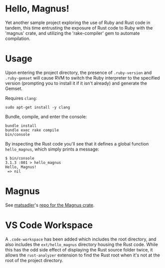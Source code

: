 # Hello, Magnus!

Yet another sample project exploring the use of Ruby and Rust code in tandem, this time entrusting the exposure of Rust code to Ruby with the 'magnus' crate, and utilizing the 'rake-compiler' gem to automate compilation.

# Usage

Upon entering the project directory, the presence of `.ruby-version` and `.ruby-gemset` will cause RVM to switch the Ruby interpreter to the specified version (prompting you to install it if it isn't already) and generate the Gemset.

Requires `clang`:

```
sudo apt-get install -y clang
```

Bundle, compile, and enter the console:

```
bundle install
bundle exec rake compile
bin/console
```

By inspecting the Rust code you'll see that it defines a global function `hello_magnus`, which simply prints a message:

```
$ bin/console
3.1.3 :001 > hello_magnus
Hello, Magnus!
 => nil
```

# Magnus

See [matsadler](https://github.com/matsadler)'s [repo for the Magnus crate](https://github.com/matsadler/magnus).

# VS Code Workspace

A `.code-workspace` has been added which includes the root directory, and also includes the `ext/hello_magnus` directory housing the Rust code. While this has the odd side effect of displaying the Rust source folder twice, it allows the `rust-analyzer` extension to find the Rust root when it's not at the root of the project directory.
